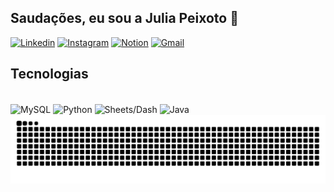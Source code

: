 ## Saudações, eu sou a Julia Peixoto 🖖


[![Linkedin](https://img.shields.io/badge/LinkedIn-0077B5?style=for-the-badge&logo=linkedin&logoColor=white)](https://www.linkedin.com/in/julia-peixoto-0161622a8/)
[![Instagram](https://img.shields.io/badge/Instagram-E4405F?style=for-the-badge&logo=instagram&logoColor=white)](https://www.instagram.com/juliapeixotooa/)
[![Notion](https://img.shields.io/badge/Notion-000000?style=for-the-badge&logo=notion&logoColor=white)](https:https://synonymous-dolphin-b36.notion.site/Sauda-es-ed8dc9599a824f2c8d8fe008b6be1a99)
[![Gmail](https://img.shields.io/badge/Gmail-D14836?style=for-the-badge&logo=gmail&logoColor=white)](mailto:juliapeixoto.dev@gmail.com)

## Tecnologias
<div style="display:inline-block;"> <br/>
  <img align="center" src="https://img.shields.io/badge/MySQL-00000F?style=for-the-badge&logo=mysql&logoColor=white" alt="MySQL" />
  <img align="center" alt="Python" src="https://img.shields.io/badge/Python-14354C?style=for-the-badge&logo=python&logoColor=white">
<img align="center" alt="Sheets/Dash" src="https://img.shields.io/badge/SHEETS/dash-217346?style=for-the-badge&logo=microsoft-excel&logoColor=white">
<img align="center" alt="Java" src="https://img.shields.io/badge/Java-ED8B00?style=for-the-badge&logo=openjdk&logoColor=white">
</div>

<picture align="center">
  <source media="(prefers-color-scheme: dark)" srcset="https://raw.githubusercontent.com/juliapeixotoo/juliapeixotoo/output/github-contribution-grid-snake-dark.svg">
  <source media="(prefers-color-scheme: light)" srcset="https://raw.githubusercontent.com/juliapeixotoo/juliapeixotoo/output/github-contribution-grid-snake-dark.svg">
  <img align="center" alt="github contribution grid snake animation" src="https://raw.githubusercontent.com/juliapeixotoo/juliapeixotoo/output/github-contribution-grid-snake.svg">
</picture>
